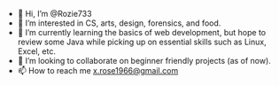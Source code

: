 - 👋 Hi, I’m @Rozie733
- 👀 I’m interested in CS, arts, design, forensics, and food.
- 🌱 I’m currently learning the basics of web development, but hope to review some Java while picking up on essential skills such as Linux, Excel, etc.
- 💞️ I’m looking to collaborate on beginner friendly projects (as of now).
- 📫 How to reach me x.rose1966@gmail.com


